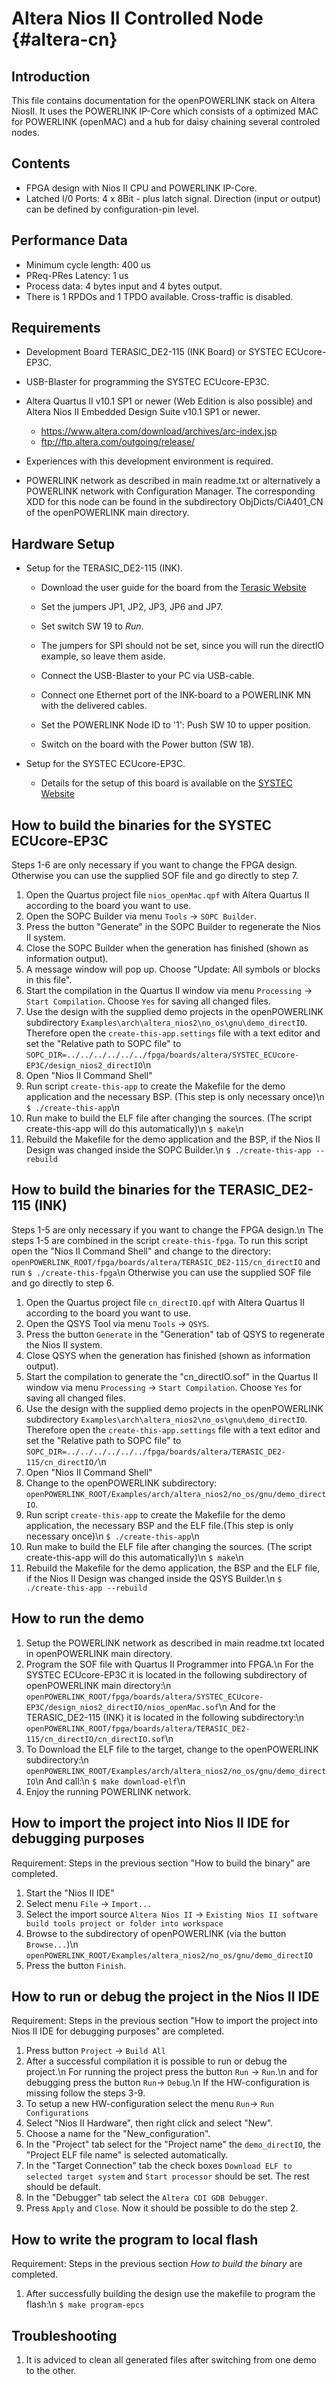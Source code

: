 Altera Nios II Controlled Node {#altera-cn}
==============================

## Introduction

This file contains documentation for the openPOWERLINK stack on Altera NiosII.
 It uses the POWERLINK IP-Core which consists of a optimized MAC for POWERLINK
(openMAC) and a hub for daisy chaining several controled nodes.

## Contents

- FPGA design with Nios II CPU and POWERLINK IP-Core.
- Latched I/0 Ports: 4 x 8Bit - plus latch signal.
  Direction (input or output) can be defined by configuration-pin level.

## Performance Data

- Minimum cycle length: 400 us
- PReq-PRes Latency: 1 us
- Process data: 4 bytes input and 4 bytes output.
- There is 1 RPDOs and 1 TPDO available. Cross-traffic is disabled.

## Requirements

- Development Board TERASIC_DE2-115 (INK Board) or SYSTEC ECUcore-EP3C.

- USB-Blaster for programming the SYSTEC ECUcore-EP3C.

- Altera Quartus II v10.1 SP1 or newer (Web Edition is also possible)
  and Altera Nios II Embedded Design Suite v10.1 SP1 or newer.
  * <https://www.altera.com/download/archives/arc-index.jsp>
  * <ftp://ftp.altera.com/outgoing/release/>

- Experiences with this development environment is required.

- POWERLINK network as described in main readme.txt
  or alternatively a POWERLINK network with Configuration Manager.
  The corresponding XDD for this node can be found in the subdirectory
  ObjDicts/CiA401_CN of the openPOWERLINK main directory.

## Hardware Setup

- Setup for the TERASIC_DE2-115 (INK).
  * Download the user guide for the board from the
    [Terasic Website](http://www.terasic.com.tw/cgi-bin/page/archive.pl?Language=English&CategoryNo=139&No=502&PartNo=4)

  * Set the jumpers JP1, JP2, JP3, JP6 and JP7.

  * Set switch SW 19 to *Run*.

  * The jumpers for SPI should not be set, since you will run the directIO
    example, so leave them aside.

  * Connect the USB-Blaster to your PC via USB-cable.

  * Connect one Ethernet port of the INK-board to a POWERLINK MN
    with the delivered cables.

  * Set the POWERLINK Node ID to '1': Push SW 10 to upper position.

  * Switch on the board with the Power button (SW 18).


- Setup for the SYSTEC ECUcore-EP3C.
  * Details for the setup of this board is available on the
    [SYSTEC Website](http://www.systec-electronic.com/uploads/be/36/be36d3caf3ff425f0e6bdadfc6c01aaa/L-1266d_02_DevelopmentBoard-ECUcore-EP3C.pdf)

## How to build the binaries for the SYSTEC ECUcore-EP3C

Steps 1-6 are only necessary if you want to change the FPGA design.
Otherwise you can use the supplied SOF file and go directly to step 7.
1. Open the Quartus project file `nios_openMac.qpf` with Altera Quartus II
   according to the board you want to use.
2. Open the SOPC Builder via menu `Tools` -> `SOPC Builder`.
3. Press the button "Generate" in the SOPC Builder to regenerate the Nios II
   system.
4. Close the SOPC Builder when the generation has finished (shown as information
   output).
5. A message window will pop up. Choose "Update: All symbols or blocks in this
   file".
6. Start the compilation in the Quartus II window via menu
   `Processing` -> `Start Compilation`.
   Choose `Yes` for saving all changed files.
7. Use the design with the supplied demo projects in the openPOWERLINK
   subdirectory `Examples\arch\altera_nios2\no_os\gnu\demo_directIO`.
   Therefore open the `create-this-app.settings` file with a text editor and set the "Relative path to SOPC file"
   to `SOPC_DIR=../../../../../../fpga/boards/altera/SYSTEC_ECUcore-EP3C/design_nios2_directIO`\n
8. Open "Nios II Command Shell"
9. Run script `create-this-app` to create the Makefile for the demo application
   and the necessary BSP. (This step is only necessary once)\n
   `$ ./create-this-app`\n
10. Run make to build the ELF file after changing the sources.
   (The script create-this-app will do this automatically)\n
   `$ make`\n
11. Rebuild the Makefile for the demo application and the
   BSP, if the Nios II Design was changed inside the SOPC Builder.\n
   `$ ./create-this-app --rebuild`

## How to build the binaries for the TERASIC_DE2-115 (INK)

Steps 1-5 are only necessary if you want to change the FPGA design.\n
The steps 1-5 are combined in the script `create-this-fpga`. To run this script open the "Nios II Command Shell"
and change to the directory: `openPOWERLINK_ROOT/fpga/boards/altera/TERASIC_DE2-115/cn_directIO` and run
   `$ ./create-this-fpga`\n
Otherwise you can use the supplied SOF file and go directly to step 6.
1. Open the Quartus project file `cn_directIO.qpf` with Altera Quartus II
   according to the board you want to use.
2. Open the QSYS Tool via menu `Tools` -> `QSYS`.
3. Press the button `Generate` in the "Generation" tab of QSYS to regenerate the Nios II system.
4. Close QSYS when the generation has finished  (shown as information
   output).
5. Start the compilation to generate the "cn_directIO.sof" in the Quartus II window via menu
   `Processing` -> `Start Compilation`.
   Choose `Yes` for saving all changed files.
6. Use the design with the supplied demo projects in the openPOWERLINK
   subdirectory `Examples\arch\altera_nios2\no_os\gnu\demo_directIO`.
   Therefore open the `create-this-app.settings` file with a text editor and set the "Relative path to SOPC file"
   to `SOPC_DIR=../../../../../../fpga/boards/altera/TERASIC_DE2-115/cn_directIO/`\n
7. Open "Nios II Command Shell"
8. Change to the openPOWERLINK subdirectory:
  `openPOWERLINK_ROOT/Examples/arch/altera_nios2/no_os/gnu/demo_directIO`.
9. Run script `create-this-app` to create the Makefile for the demo application, the necessary BSP
   and the ELF file.(This step is only necessary once)\n
   `$ ./create-this-app`\n
10. Run make to build the ELF file after changing the sources.
   (The script create-this-app will do this automatically)\n
   `$ make`\n
11. Rebuild the Makefile for the demo application, the
    BSP and the ELF file, if the Nios II Design was changed inside the QSYS Builder.\n
    `$ ./create-this-app --rebuild`

## How to run the demo

1. Setup the POWERLINK network as described in main readme.txt located in
   openPOWERLINK main directory.
2. Program the SOF file with Quartus II Programmer into FPGA.\n
   For the SYSTEC ECUcore-EP3C it is located in the following subdirectory of openPOWERLINK
   main directory:\n
   `openPOWERLINK_ROOT/fpga/boards/altera/SYSTEC_ECUcore-EP3C/design_nios2_directIO/nios_openMac.sof`\n
   And for the TERASIC_DE2-115 (INK) it is located in the following subdirectory:\n
   `openPOWERLINK_ROOT/fpga/boards/altera/TERASIC_DE2-115/cn_directIO/cn_directIO.sof`\n
3. To Download the ELF file to the target, change to the openPOWERLINK subdirectory:\n
   `openPOWERLINK_ROOT/Examples/arch/altera_nios2/no_os/gnu/demo_directIO`\n
   And call:\n
   `$ make download-elf`\n
4. Enjoy the running POWERLINK network.

## How to import the project into Nios II IDE for debugging purposes

Requirement: Steps in the previous section "How to build the binary" are
completed.
1. Start the "Nios II IDE"
2. Select menu `File` -> `Import...`
3. Select the import source `Altera Nios II` ->
   `Existing Nios II software build tools project or folder into workspace`
4. Browse to the subdirectory of openPOWERLINK
   (via the button `Browse...`)\n
   `openPOWERLINK_ROOT/Examples/altera_nios2/no_os/gnu/demo_directIO`
5. Press the button `Finish`.

## How to run or debug the project in the Nios II IDE

Requirement: Steps in the previous section "How to import the project into Nios II IDE for debugging purposes" are completed.
1. Press button `Project` -> `Build All`
2. After a successful compilation it is possible to run or debug the project.\n
   For running the project press the button `Run` -> `Run`.\n
   and for debugging press the button `Run`-> `Debug`.\n
   If the HW-configuration is missing follow the steps 3-9.
3. To setup a new HW-configuration select the menu `Run`-> `Run Configurations`
4. Select "Nios II Hardware", then right click and select "New".
5. Choose a name for the "New_configuration".
6. In the "Project" tab  select for the "Project name" the `demo_directIO`, the "Project ELF file name" is selected automatically.
7. In the "Target Connection" tab the check boxes `Download ELF to selected target system` and `Start processor` should be set. The rest should be default.
8. In the "Debugger" tab select the `Altera CDI GDB Debugger`.
9. Press `Apply` and `Close`. Now it should be possible to do the step 2.

## How to write the program to local flash

Requirement: Steps in the previous section _How to build the binary_ are
completed.

1. After successfully building the design use the makefile to program the
   flash:\n
   `$ make program-epcs`

## Troubleshooting

1. It is adviced to clean all generated files after switching from one demo to
   the other.
